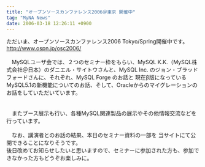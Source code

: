 ```yaml
---
title: "オープンソースカンファレンス2006＠東京 開催中"
tag: "MyNA News"
date: 2006-03-18 12:26:11 +0900
---
```


ただいま、オープンソースカンファレンス2006 Tokyo/Spring開催中です。<br>
http://www.ospn.jp/osc2006/<br>
<br>
　MySQLユーザ会では、２つのセミナー枠をもらい、MySQL K.K.（MySQL株式会社＠日本）のダニエル・サイトウさんと、MySQL Inc. のジョン・ブラッドフォードさんに、それぞれ、MySQL Forge のお話と 現在β版になっている MySQL5.1の新機能についてのお話、そして、Oracleからのマイグレーションのお話をしていただいています。<br>
<br>
<br>
　またブース展示も行い、各種MySQL関連製品の展示やその他情報交流などを行っています。<br>
<br>
　なお、講演者とのお話の結果、本日のセミナー資料の一部を 当サイトにて公開できることになりそうです。　<br>
後日改めてお知らせしたいと思いますので、セミナーに参加された方も、参加できなかった方もどうぞお楽しみに。<br>
<br>
